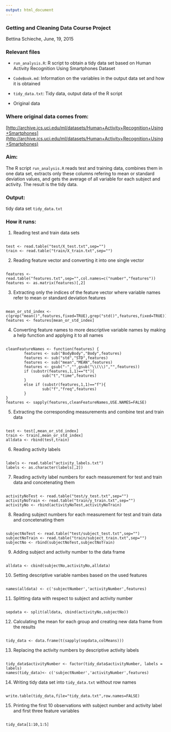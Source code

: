 ```yaml
---
output: html_document
---
```

### Getting and Cleaning Data Course Project

Bettina Schieche, June, 19, 2015

### Relevant files

* `run_analysis.R`: R script to obtain a tidy data set based on
Human Activity Recognition Using Smartphones Dataset

* `CodeBook.md`: Information on the variables in the output data set and how it is obtained 

* `tidy_data.txt`: Tidy data, output data of the R script

* Original data

### Where original data comes from:

[http://archive.ics.uci.edu/ml/datasets/Human+Activity+Recognition+Using+Smartphones](http://archive.ics.uci.edu/ml/datasets/Human+Activity+Recognition+Using+Smartphones)

### Aim:

The R script `run_analysis.R` reads test and training data, combines them in one data set,
extracts only these columns refering to mean or standard deviation values,
and gets the average of all variable for each subject and activity.
The result is the tidy data.

### Output:

tidy data set `tidy_data.txt`

### How it runs:

1. Reading test and train data sets
<pre><code>
test <- read.table("test/X_test.txt",sep="")
train <- read.table("train/X_train.txt",sep="")
</code></pre>

2. Reading feature vector and convertíng it into one single vector
<pre><code>
features <- read.table("features.txt",sep="",col.names=c("number","features"))
features <- as.matrix(features)[,2]
</code></pre>

3. Extracting only the indices of the feature vector where variable names
refer to mean or standard deviation features
<pre><code>
mean_or_std_index <- c(grep("mean()",features,fixed=TRUE),grep("std()",features,fixed=TRUE))
features <- features[mean_or_std_index]
</code></pre>

4. Converting feature names to more descriptive variable names by making a help function
and applying it to all names
<pre><code>
cleanFeatureNames <- function(features) {
        features <- sub("BodyBody","Body",features)
        features <- sub("std","STD",features)
        features <- sub("mean","MEAN",features)
        features <- gsub("-","",gsub("\\(\\)","",features))
        if (substr(features,1,1)=="t"){
                sub("t","time",features) 
        }
        else if (substr(features,1,1)=="f"){
                sub("f","freq",features)
        }
}
features <- sapply(features,cleanFeatureNames,USE.NAMES=FALSE)
</code></pre>

5. Extracting the corresponding measurements and combine test and train data
<pre><code>
test <- test[,mean_or_std_index]
train <- train[,mean_or_std_index]
alldata <- rbind(test,train)
</code></pre>

6. Reading activity labels
<pre><code>
labels <- read.table("activity_labels.txt")
labels <- as.character(labels[,2])
</code></pre>

7. Reading activity label numbers for each measurement for test and train data
and concetenating them
<pre><code>
activityNoTest <- read.table("test/y_test.txt",sep="")
activityNoTrain <- read.table("train/y_train.txt",sep="")
activityNo <- rbind(activityNoTest,activityNoTrain)
</code></pre>

8. Reading subject numbers for each measurement for test and train data
and concetenating them
<pre><code>
subjectNoTest <- read.table("test/subject_test.txt",sep="")
subjectNoTrain <- read.table("train/subject_train.txt",sep="")
subjectNo <- rbind(subjectNoTest,subjectNoTrain)
</code></pre>

9. Adding subject and activity number to the data frame
<pre><code>
alldata <- cbind(subjectNo,activityNo,alldata)
</code></pre>

10. Setting descriptive variable nambes based on the used features
<pre><code>
names(alldata) <- c('subjectNumber','activityNumber',features)
</code></pre>

11. Splitting data with respect to subject and activity number
<pre><code>
sepdata <- split(alldata, cbind(activityNo,subjectNo))
</code></pre>

12. Calculating the mean for each group and creating new data frame from the results
<pre><code>
tidy_data <- data.frame(t(sapply(sepdata,colMeans)))
</code></pre>

13. Replacing the activity numbers by descriptive activity labels
<pre><code>
tidy_data$activityNumber <- factor(tidy_data$activityNumber, labels = labels)
names(tidy_data)<- c('subjectNumber','activityNumber',features)
</code></pre>

14. Writing tidy data set into `tidy_data.txt` without row names
<pre><code>
write.table(tidy_data,file="tidy_data.txt",row.names=FALSE)
</code></pre>

15. Printing the first 10 observations with subject number and activity label and
first three feature variables
<pre><code>
tidy_data[1:10,1:5]
</code></pre>
